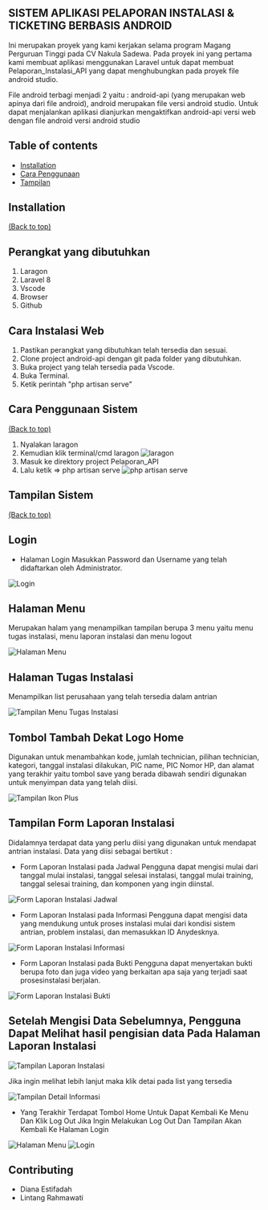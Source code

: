 ## SISTEM APLIKASI PELAPORAN INSTALASI & TICKETING BERBASIS ANDROID 

Ini merupakan proyek yang kami kerjakan  selama program Magang Perguruan Tinggi pada CV Nakula Sadewa. Pada proyek ini yang pertama kami membuat aplikasi menggunakan Laravel untuk dapat membuat Pelaporan_Instalasi_API yang dapat menghubungkan pada proyek file android studio.

File android terbagi menjadi 2 yaitu : android-api (yang merupakan web apinya dari file android), android merupakan file versi android studio. Untuk dapat menjalankan aplikasi dianjurkan mengaktifkan android-api versi web dengan file android versi android studio


## Table of contents

- [Installation](#installation)
- [Cara Penggunaan](#cara-penggunaan-sistem)
- [Tampilan](#tampilan-sistem)

## Installation
[(Back to top)](#table-of-contents)

## Perangkat yang dibutuhkan
1.	Laragon
2.	Laravel 8
3.	Vscode
4.	Browser
5.	Github


## Cara Instalasi Web
1.	Pastikan perangkat yang dibutuhkan telah tersedia dan sesuai. 
2.	Clone project android-api dengan git pada folder yang dibutuhkan. 
3.	Buka project yang telah tersedia pada Vscode. 
4.	Buka Terminal.  
6.	Ketik perintah "php artisan serve" 

## Cara Penggunaan Sistem
[(Back to top)](#table-of-contents)
1. Nyalakan laragon
2. Kemudian klik terminal/cmd laragon
![laragon](https://user-images.githubusercontent.com/76253496/163991675-273380c9-acdf-41e3-a2c9-e9d9177c7194.PNG)
3. Masuk ke direktory project Pelaporan_API
4. Lalu ketik => php artisan serve
![php artisan serve](https://user-images.githubusercontent.com/76253496/163991747-2b8c9247-ff5a-47ea-aca8-0335aca58db4.PNG)

## Tampilan Sistem
[(Back to top)](#table-of-contents)

## Login
- Halaman Login
Masukkan Password dan Username yang telah didaftarkan oleh Administrator.

![Login](https://user-images.githubusercontent.com/76253496/163991918-3b26e4ba-d179-40e4-b720-b90092243f06.PNG)

## Halaman Menu 
Merupakan halam yang menampilkan tampilan berupa 3 menu yaitu menu tugas instalasi, menu laporan instalasi dan menu logout

![Halaman Menu](https://user-images.githubusercontent.com/76253496/163992106-593e78b9-ef78-4fce-8d88-6f78849b17ee.PNG)

## Halaman Tugas Instalasi 
Menampilkan list perusahaan yang telah tersedia dalam antrian

![Tampilan Menu Tugas Instalasi](https://user-images.githubusercontent.com/76253496/163992330-e93de819-559f-4ceb-9ff6-881fcce6565d.PNG)

## Tombol Tambah Dekat Logo Home
Digunakan untuk menambahkan kode, jumlah technician, pilihan technician, kategori, tanggal instalasi dilakukan, PIC name, PIC Nomor HP, dan alamat yang terakhir yaitu tombol save yang berada dibawah sendiri digunakan untuk menyimpan data yang telah diisi.

![Tampilan Ikon Plus](https://user-images.githubusercontent.com/76253496/163992663-4cbf765b-47aa-487b-be77-8514ad06374c.jpg)

## Tampilan Form Laporan Instalasi 
Didalamnya terdapat data yang perlu diisi yang digunakan untuk mendapat antrian instalasi. Data yang diisi sebagai bertikut :
-	 Form Laporan Instalasi pada Jadwal
Pengguna dapat mengisi mulai dari tanggal mulai instalasi, tanggal selesai instalasi, tanggal mulai training, tanggal selesai training, dan komponen yang ingin diinstal.

![Form Laporan Instalasi Jadwal](https://user-images.githubusercontent.com/76253496/163992978-cf0c1ec3-334a-4825-adca-f1f751c761ed.PNG)

-	Form Laporan Instalasi pada Informasi
Pengguna dapat mengisi data yang mendukung untuk proses instalasi mulai dari kondisi sistem antrian, problem instalasi, dan memasukkan ID Anydesknya.

![Form Laporan Instalasi Informasi](https://user-images.githubusercontent.com/76253496/163993051-5ed5fec9-e75e-4557-8f59-d166c8623913.PNG)

-	Form Laporan Instalasi pada Bukti
Pengguna dapat menyertakan bukti berupa foto dan juga video yang berkaitan apa saja yang terjadi saat prosesinstalasi berjalan.

![Form Laporan Instalasi Bukti](https://user-images.githubusercontent.com/76253496/163993092-4367e6b0-4d8d-4b5b-8075-b3da4b12ce06.PNG)

## Setelah Mengisi Data Sebelumnya, Pengguna Dapat Melihat hasil pengisian data Pada Halaman Laporan Instalasi

![Tampilan Laporan Instalasi](https://user-images.githubusercontent.com/76253496/163993178-a16559aa-dfae-42e1-89f5-98e6fe4bc502.PNG)

Jika ingin melihat lebih lanjut maka klik detai pada list yang tersedia

![Tampilan Detail Informasi](https://user-images.githubusercontent.com/76253496/163993299-d6553f46-8990-4b4b-8e01-40ef9ac37c2e.PNG)

- Yang Terakhir Terdapat Tombol Home Untuk Dapat Kembali Ke Menu Dan Klik Log Out Jika Ingin Melakukan Log Out Dan Tampilan Akan Kembali Ke Halaman Login

![Halaman Menu](https://user-images.githubusercontent.com/76253496/163993571-aefaf5de-f339-4b18-92ca-b4e69af41f36.PNG)
![Login](https://user-images.githubusercontent.com/76253496/163993598-90526203-df01-49d9-adbe-37242226e30f.PNG)



## Contributing
- Diana Estifadah
- Lintang Rahmawati


